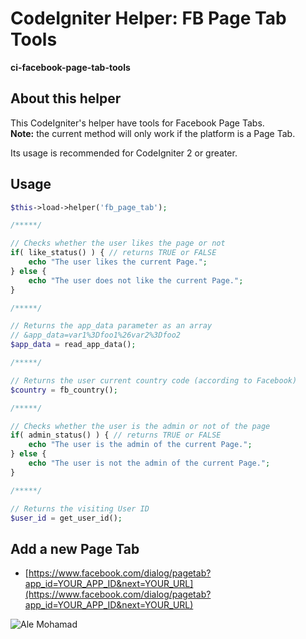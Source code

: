 # CodeIgniter Helper: FB Page Tab Tools

**ci-facebook-page-tab-tools**

## About this helper

This CodeIgniter's helper have tools for Facebook Page Tabs.  
**Note:** the current method will only work if the platform is a Page Tab.

Its usage is recommended for CodeIgniter 2 or greater.

## Usage

```php
$this->load->helper('fb_page_tab');

/*****/

// Checks whether the user likes the page or not
if( like_status() ) { // returns TRUE or FALSE
    echo "The user likes the current Page.";
} else {
    echo "The user does not like the current Page.";
}

/*****/

// Returns the app_data parameter as an array
// &app_data=var1%3Dfoo1%26var2%3Dfoo2
$app_data = read_app_data();

/*****/

// Returns the user current country code (according to Facebook)
$country = fb_country();

/*****/

// Checks whether the user is the admin or not of the page
if( admin_status() ) { // returns TRUE or FALSE
    echo "The user is the admin of the current Page.";
} else {
    echo "The user is not the admin of the current Page.";
}

/*****/

// Returns the visiting User ID
$user_id = get_user_id();
```

## Add a new Page Tab

* [https://www.facebook.com/dialog/pagetab?app_id=YOUR_APP_ID&next=YOUR_URL](https://www.facebook.com/dialog/pagetab?app_id=YOUR_APP_ID&next=YOUR_URL)

![Ale Mohamad](http://alemohamad.com/github/logo2012am.png)